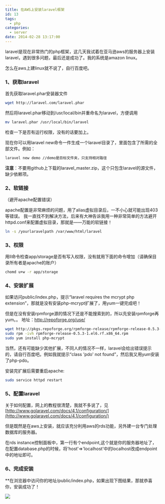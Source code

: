 ```yaml
---
title: 在AWS上安装laravel框架
id: 13
tags:
  - php
categories:
  - server
date: 2014-02-28 13:17:00
---
```


laravel是现在非常热门的php框架，这几天我试着在亚马逊aws的服务器上安装laravel，遇到很多问题，最后还是成功了。我的系统是amazon linux。

怎么在aws上建linux就不说了，自行百度吧。

### 1、获取laravel

首先获取laravel.phar安装器文件

```bash
wget http://laravel.com/laravel.phar
```

然后将laravel.phar移动到/usr/local/bin并重命名为laravel，方便调用

```bash
mv laravel.phar /usr/local/bin/laravel
```

检查一下是否有运行权限，没有的话要加上。

现在你可以用laravel new命令一件生成一个laravel目录了，里面包含了所需的全部文件。例如：

```bash
laravel new demo //demo是目标文件夹，只支持相对路径
```

**注意**：不要用github上下载的laravel_master.zip，这个只包含laravel的源文件，缺少依赖项。

### 2、软链接
（避开apache配置错误）

apache配置是非常麻烦的问题，用了alias虚拟目录后，一不小心就可能出现403等错误。
我一直找不到解决方法，后来有大神告诉我用一种非常简单的方法避开httpd.conf来配置虚拟目录，那就是——万能的软链接！

```bash
ln -s /yourlaravelpath /var/www/html/laravel
```

### 3、权限

用ll命令检查app/storage是否有写入权限，没有就用下面的命令增加（请确保目录所有者是apache的账户）

```bash
chomd u+w -r app/storage
```

### 4、安装扩展

如果访问public/index.php，提示“laravel requires the mcrypt php extension”，那就是没有安装php-mcrypt扩展了，用yum一键完成吧！

但是在没有安装rpmforge源的情况下还是不能搜索到的，所以先安装rpmforge再yum。。
地址：http://repoforge.org/use/

```bash
wget http://pkgs.repoforge.org/rpmforge-release/rpmforge-release-0.5.3-1.el6.rf.x86_64.rpm //下载地址根据系统版本有所不同，见上面地址
sudo rpm -ivh rpmforge-release-0.5.3-1.el6.rf.x86_64.rpm
sudo yum install php-mcrypt
```

当然，还有可能缺少其他扩展，不同人的情况不一样，laravel会给出错误提示的，请自行百度吧。例如我就提示“class 'pdo' not found”，然后我又用yum安装了php-pdo。

安装完扩展后需要重启apache:

```bash
sudo service httpd restart
```

### 5、配置laravel
关于如何配置，网上的教程很清楚，我就不多说了，见[http://www.golaravel.com/docs/4.1/configuration/](http://www.golaravel.com/docs/4.1/configuration/)

但是既然是在aws上安装，就应该充分利用aws的rds功能，另外建一台专门处理数据库的服务器。

在rds instance控制面板中，第一行有个endpoint,这个就是你的服务器地址了，在配置database.php的时候，将'host'=>'localhost'中的localhost改成endpoint中的地址即可。

### 6、完成安装
**在浏览器中访问你的地址/public/index.php，如果出现下图结果，那就恭喜你，安装成功了！

![](https://cdn.imyzf.com/img/blog/2015/using-laravel-framework-in-aws/1.jpg)
